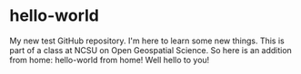 # hello-world
My new test GitHub repository.
I'm here to learn some new things. This is part of a class at NCSU on Open Geospatial Science. 
So here is an addition from home:
hello-world from home!
Well hello to you!
